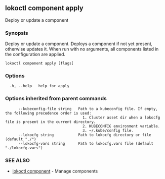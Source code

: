 ## lokoctl component apply

Deploy or update a component

### Synopsis

Deploy or update a component.
Deploys a component if not yet present, otherwise updates it.
When run with no arguments, all components listed in the configuration are applied.

```
lokoctl component apply [flags]
```

### Options

```
  -h, --help   help for apply
```

### Options inherited from parent commands

```
      --kubeconfig-file string   Path to a kubeconfig file. If empty, the following precedence order is used:
                                   1. Cluster asset dir when a lokocfg file is present in the current directory.
                                   2. KUBECONFIG environment variable.
                                   3. ~/.kube/config file.
      --lokocfg string           Path to lokocfg directory or file (default "./")
      --lokocfg-vars string      Path to lokocfg.vars file (default "./lokocfg.vars")
```

### SEE ALSO

* [lokoctl component](lokoctl_component.md)	 - Manage components

